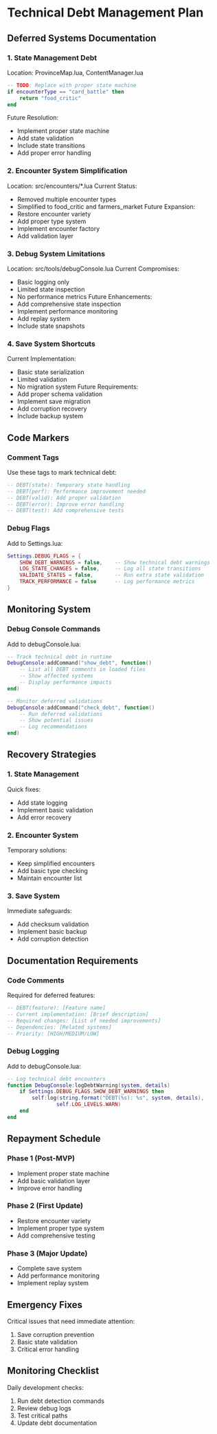 # Technical Debt Management Plan

## Deferred Systems Documentation

### 1. State Management Debt
Location: ProvinceMap.lua, ContentManager.lua
```lua
-- TODO: Replace with proper state machine
if encounterType == "card_battle" then
    return "food_critic"
end
```
Future Resolution:
- Implement proper state machine
- Add state validation
- Include state transitions
- Add proper error handling

### 2. Encounter System Simplification
Location: src/encounters/*.lua
Current Status:
- Removed multiple encounter types
- Simplified to food_critic and farmers_market
Future Expansion:
- Restore encounter variety
- Add proper type system
- Implement encounter factory
- Add validation layer

### 3. Debug System Limitations
Location: src/tools/debugConsole.lua
Current Compromises:
- Basic logging only
- Limited state inspection
- No performance metrics
Future Enhancements:
- Add comprehensive state inspection
- Implement performance monitoring
- Add replay system
- Include state snapshots

### 4. Save System Shortcuts
Current Implementation:
- Basic state serialization
- Limited validation
- No migration system
Future Requirements:
- Add proper schema validation
- Implement save migration
- Add corruption recovery
- Include backup system

## Code Markers

### Comment Tags
Use these tags to mark technical debt:
```lua
-- DEBT(state): Temporary state handling
-- DEBT(perf): Performance improvement needed
-- DEBT(valid): Add proper validation
-- DEBT(error): Improve error handling
-- DEBT(test): Add comprehensive tests
```

### Debug Flags
Add to Settings.lua:
```lua
Settings.DEBUG_FLAGS = {
    SHOW_DEBT_WARNINGS = false,    -- Show technical debt warnings
    LOG_STATE_CHANGES = false,     -- Log all state transitions
    VALIDATE_STATES = false,       -- Run extra state validation
    TRACK_PERFORMANCE = false      -- Log performance metrics
}
```

## Monitoring System

### Debug Console Commands
Add to debugConsole.lua:
```lua
-- Track technical debt in runtime
DebugConsole:addCommand("show_debt", function()
    -- List all DEBT comments in loaded files
    -- Show affected systems
    -- Display performance impacts
end)

-- Monitor deferred validations
DebugConsole:addCommand("check_debt", function()
    -- Run deferred validations
    -- Show potential issues
    -- Log recommendations
end)
```

## Recovery Strategies

### 1. State Management
Quick fixes:
- Add state logging
- Implement basic validation
- Add error recovery

### 2. Encounter System
Temporary solutions:
- Keep simplified encounters
- Add basic type checking
- Maintain encounter list

### 3. Save System
Immediate safeguards:
- Add checksum validation
- Implement basic backup
- Add corruption detection

## Documentation Requirements

### Code Comments
Required for deferred features:
```lua
-- DEBT(feature): [Feature name]
-- Current implementation: [Brief description]
-- Required changes: [List of needed improvements]
-- Dependencies: [Related systems]
-- Priority: [HIGH/MEDIUM/LOW]
```

### Debug Logging
Add to debugConsole.lua:
```lua
-- Log technical debt encounters
function DebugConsole:logDebtWarning(system, details)
    if Settings.DEBUG_FLAGS.SHOW_DEBT_WARNINGS then
        self:log(string.format("DEBT(%s): %s", system, details),
                self.LOG_LEVELS.WARN)
    end
end
```

## Repayment Schedule

### Phase 1 (Post-MVP)
- Implement proper state machine
- Add basic validation layer
- Improve error handling

### Phase 2 (First Update)
- Restore encounter variety
- Implement proper type system
- Add comprehensive testing

### Phase 3 (Major Update)
- Complete save system
- Add performance monitoring
- Implement replay system

## Emergency Fixes
Critical issues that need immediate attention:
1. Save corruption prevention
2. Basic state validation
3. Critical error handling

## Monitoring Checklist
Daily development checks:
1. Run debt detection commands
2. Review debug logs
3. Test critical paths
4. Update debt documentation